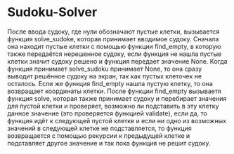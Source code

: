 # Sudoku-Solver
После ввода судоку, где нули обозначают пустые клетки, вызывается функция solve_sudoke, которая принимает вводимое судоку.
Сначала она находит пустые клетки с помощью функции find_empty, в которую также передаётся нерешенное судоку, если функция не нашла пустые клетки значит судоку решено и функция передает значение None. Когда функция принимает solve_sudoku принимает None, то она сразу выводит решённое судоку на экран, так как пустых клеточек не осталось. Если же функция find_empty нашла пустую клетку, то она возвращает координаты клетки.
После функции find_empty вызываетя функция solve, которая также принимает судоку и перебирает значения для пустой клетки и проверяет, возможно ли подставить в эту клетку данное значение (это проверяется функцией validate), если да, то функция идёт к следующей пустой клетке и если ни одно из возможных значений в следующей клетке не подставляется, то функция возвращается с помощью рекурсии к предыдущей клетке и подставляет другое значение и так пока функция не решит судоку.
